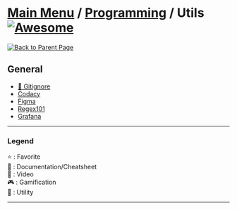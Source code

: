 # [Main Menu](../README.md) / [Programming](index.md) / Utils [![Awesome](https://awesome.re/badge-flat.svg)](https://awesome.re)

[![Back to Parent Page](https://img.shields.io/badge/-Back_to_Parent_Page-blue?style=for-the-badge)](index.md)

## General
- [:wrench: Gitignore](https://github.com/github/gitignore)
- [Codacy](https://www.codacy.com/)
- [Figma](https://www.figma.com/)
- [Regex101](https://regex101.com/)
- [Grafana](https://grafana.com/)

---

### Legend
:star: : Favorite\
:book: : Documentation/Cheatsheet\
:movie_camera: : Video\
:video_game: : Gamification\
:wrench: : Utility

---
